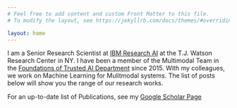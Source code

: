 ```yaml
---
# Feel free to add content and custom Front Matter to this file.
# To modify the layout, see https://jekyllrb.com/docs/themes/#overriding-theme-defaults

layout: home
---
```


I am a Senior Research Scientist at [IBM Research AI](https://www.research.ibm.com/) at the T.J. Watson Research Center in NY.
I have been a member of the Multimodal Team in the [Foundations of Trusted AI Department](https://www.research.ibm.com/artificial-intelligence/trusted-ai/#) since 2015. With my colleagues, we work on Machine Learning for Mulitmodal systems. The list of posts below will show you the range of our research works.

For an up-to-date list of Publications, see my [Google Scholar Page](https://scholar.google.com/citations?hl=en&user=goQ8S1YAAAAJ&view_op=list_works&sortby=pubdate)
